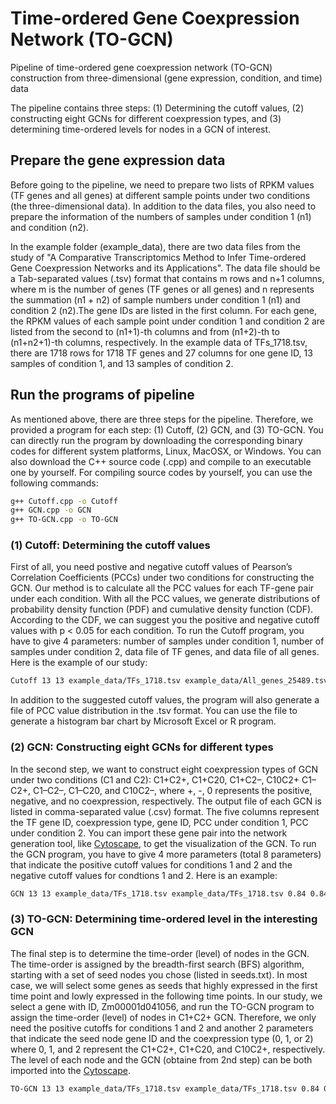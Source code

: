 # Time-ordered Gene Coexpression Network (TO-GCN)
Pipeline of time-ordered gene coexpression network (TO-GCN) construction from three-dimensional (gene expression, condition, and time) data

The pipeline contains three steps: (1) Determining the cutoff values, (2) constructing eight GCNs for different coexpression types, and (3) determining time-ordered levels for nodes in a GCN of interest.

## Prepare the gene expression data

Before going to the pipeline, we need to prepare two lists of RPKM values (TF genes and all genes) at different sample points under two conditions (the three-dimensional data). In addition to the data files, you also need to prepare the information of the numbers of samples under condition 1 (n1) and condition (n2).

In the example folder (example_data), there are two data files from the study of "A Comparative Transcriptomics Method to Infer Time-ordered Gene Coexpression Networks and its Applications". The data file should be a Tab-separated values (.tsv) format that contains m rows and n+1 columns, where m is the number of genes (TF genes or all genes) and n represents the summation (n1 + n2) of sample numbers under condition 1 (n1) and condition 2 (n2).The gene IDs are listed in the first column. For each gene, the RPKM values of each sample point under condition 1 and condition 2 are listed from the second to (n1+1)-th columns and from (n1+2)-th to (n1+n2+1)-th columns, respectively. In the example data of TFs_1718.tsv, there are 1718 rows for 1718 TF genes and 27 columns for one gene ID, 13 samples of condition 1, and 13 samples of condition 2.

## Run the programs of pipeline

As mentioned above, there are three steps for the pipeline. Therefore, we provided a program for each step: (1) Cutoff, (2) GCN, and (3) TO-GCN. You can directly run the program by downloading the corresponding binary codes for different system platforms, Linux, MacOSX, or Windows. You can also download the C++ source code (.cpp) and compile to an executable one by yourself. For compiling source codes by yourself, you can use the following commands:
```sh
g++ Cutoff.cpp -o Cutoff
g++ GCN.cpp -o GCN
g++ TO-GCN.cpp -o TO-GCN
```
### (1) Cutoff: Determining the cutoff values

First of all, you need postive and negative cutoff values of Pearson’s Correlation Coefficients (PCCs) under two conditions for constructing the GCN. Our method is to calculate all the PCC values for each TF-gene pair under each condition. With all the PCC values, we generate distributions of probability density function (PDF) and cumulative density function (CDF). According to the CDF, we can suggest you the positive and negative cutoff values with p < 0.05 for each condition. To run the Cutoff program, you have to give 4 parameters: number of samples under condition 1, number of samples under condition 2, data file of TF genes, and data file of all genes. Here is the example of our study:
```sh
Cutoff 13 13 example_data/TFs_1718.tsv example_data/All_genes_25489.tsv
```
In addition to the suggested cutoff values, the program will also generate a file of PCC value distribution in the .tsv format. You can use the file to generate a histogram bar chart by Microsoft Excel or R program. 

### (2) GCN: Constructing eight GCNs for different types

In the second step, we want to construct eight coexpression types of GCN under two conditions (C1 and C2): C1+C2+, C1+C20, C1+C2–, C10C2+ C1–C2+, C1–C2–, C1–C20, and C10C2–, where +, -, 0 represents the positive, negative, and no coexpression, respectively. The output file of each GCN is listed in comma-separated value (.csv) format. The five columns represent the TF gene ID, coexpression type, gene ID, PCC under condition 1, PCC under condition 2. You can import these gene pair into the network generation tool, like [Cytoscape](http://www.cytoscape.org), to get the visualization of the GCN. To run the GCN program, you have to give 4 more parameters (total 8 parameters) that indicate the positive cutoff values for conditions 1 and 2 and the negative cutoff values for condtions 1 and 2. Here is an example:
```sh
GCN 13 13 example_data/TFs_1718.tsv example_data/TFs_1718.tsv 0.84 0.84 -0.75 -0.75
```
### (3) TO-GCN: Determining time-ordered level in the interesting GCN

The final step is to determine the time-order (level) of nodes in the GCN. The time-order is assigned by the breadth-first search (BFS) algorithm, starting with a set of seed nodes you chose (listed in seeds.txt). In most case, we will select some genes as seeds that highly expressed in the first time point and lowly expressed in the following time points. In our study, we select a gene with ID, Zm00001d041056, and run the TO-GCN program to assign the time-order (level) of nodes in C1+C2+ GCN. Therefore, we only need the positive cutoffs for conditions 1 and 2 and another 2 parameters that indicate the seed node gene ID and the coexpression type (0, 1, or 2) where 0, 1, and 2 represent the C1+C2+, C1+C20, and C10C2+, respectively. The level of each node and the GCN (obtaine from 2nd step) can be both imported into the [Cytoscape](http://www.cytoscape.org). 
```sh
TO-GCN 13 13 example_data/TFs_1718.tsv example_data/TFs_1718.tsv 0.84 0.84 example_data/seeds.txt 0
```
